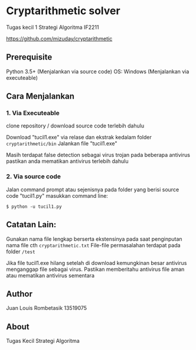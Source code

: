 # Cryptarithmetic solver
Tugas kecil 1 Strategi Algoritma IF2211

https://github.com/mizuday/cryptarithmetic

## Prerequisite
Python 3.5+ (Menjalankan via source code)
OS: Windows (Menjalankan via executeable)

## Cara Menjalankan
### 1. Via Executeable
clone repository / download source code terlebih dahulu

Download "tucil1.exe" via relase dan ekstrak kedalam folder `cryptarithmetic/bin` Jalankan file "tucil1.exe"

Masih terdapat false detection sebagai virus trojan pada beberapa antivirus
pastikan anda mematikan antivirus terlebih dahulu

### 2. Via source code
Jalan command prompt atau sejenisnya pada folder yang berisi source code "tucil1.py"
masukkan command line:

`$ python -u tucil1.py`

## Catatan Lain:
Gunakan nama file lengkap berserta ekstensinya pada saat penginputan nama file cth `cryptarithmetic.txt` File-file permasalahan terdapat pada folder `/test`

Jika file tucil1.exe hilang setelah di download kemungkinan besar antivirus menganggap file sebagai virus.
Pastikan memberitahu antivirus file aman atau mematikan antivirus sementara

## Author
Juan Louis Rombetasik 13519075

## About
Tugas Kecil Strategi Algoritma
